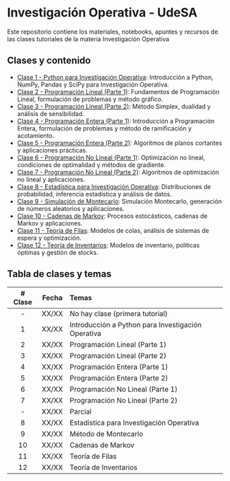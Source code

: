 # Investigación Operativa - UdeSA

Este repositorio contiene los materiales, notebooks, apuntes y recursos de las clases tutoriales de la materia Investigación Operativa

## Clases y contenido

- [Clase 1 - Python para Investigación Operativa](./Clase%201%20-%20Python%20para%20Investigación%20Operativa/): Introducción a Python, NumPy, Pandas y SciPy para Investigación Operativa.
- [Clase 2 - Programación Lineal (Parte 1)](./Clase%202%20-%20Programación%20Lineal%20(Parte%201)/): Fundamentos de Programación Lineal, formulación de problemas y método gráfico.
- [Clase 3 - Programación Lineal (Parte 2)](./Clase%203%20-%20Programación%20Lineal%20(Parte%202)/): Método Simplex, dualidad y análisis de sensibilidad.
- [Clase 4 - Programación Entera (Parte 1)](./Clase%204%20-%20Programación%20Entera%20(Parte%201)/): Introducción a Programación Entera, formulación de problemas y método de ramificación y acotamiento.
- [Clase 5 - Programación Entera (Parte 2)](./Clase%205%20-%20Programación%20Entera%20(Parte%202)/): Algoritmos de planos cortantes y aplicaciones prácticas.
- [Clase 6 - Programación No Lineal (Parte 1)](./Clase%206%20-%20Programación%20No%20Lineal%20(Parte%201)/): Optimización no lineal, condiciones de optimalidad y métodos de gradiente.
- [Clase 7 - Programación No Lineal (Parte 2)](./Clase%207%20-%20Programación%20No%20Lineal%20(Parte%202)/): Algoritmos de optimización no lineal y aplicaciones.
- [Clase 8 - Estadística para Investigación Operativa](./Clase%208%20-%20Probabilidad%20y%20Estadística%20para%20Investigación%20Operativa/): Distribuciones de probabilidad, inferencia estadística y análisis de datos.
- [Clase 9 - Simulación de Montecarlo](./Clase%209%20-%20Simulación%20de%20Montecarlo/): Simulación Montecarlo, generación de números aleatorios y aplicaciones.
- [Clase 10 - Cadenas de Markov](./Clase%2010%20-%20Cadenas%20de%20Markov/): Procesos estocásticos, cadenas de Markov y aplicaciones.
- [Clase 11 - Teoría de Filas](./Clase%2011%20-%20Teoría%20de%20Filas/): Modelos de colas, análisis de sistemas de espera y optimización.
- [Clase 12 - Teoría de Inventarios](./Clase%2012%20-%20Teoría%20de%20Inventarios/): Modelos de inventario, políticas óptimas y gestión de stocks.


## Tabla de clases y temas

| # Clase | Fecha   | Temas |
|:------:|:-------:|:------|
|   -    | XX/XX   | No hay clase (primera tutorial) |
|   1    | XX/XX   | Introducción a Python para Investigación Operativa |
|   2    | XX/XX   | Programación Lineal (Parte 1) |
|   3    | XX/XX   | Programación Lineal (Parte 2) |
|   4    | XX/XX   | Programación Entera (Parte 1) |
|   5    | XX/XX   | Programación Entera (Parte 2) |
|   6    | XX/XX   | Programación No Lineal (Parte 1) |
|   7    | XX/XX   | Programación No Lineal (Parte 2) |
|   -    | XX/XX   | Parcial |
|   8    | XX/XX   | Estadística para Investigación Operativa |
|   9    | XX/XX   | Método de Montecarlo |
|  10    | XX/XX   | Cadenas de Markov |
|  11    | XX/XX   | Teoría de Filas |
|  12    | XX/XX   | Teoría de Inventarios |
